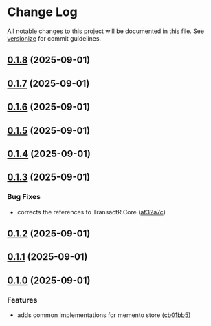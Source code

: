 # Change Log

All notable changes to this project will be documented in this file. See [versionize](https://github.com/versionize/versionize) for commit guidelines.

<a name="0.1.8"></a>
## [0.1.8](https://www.github.com/lucafabbri/TransactR/releases/tag/v0.1.8) (2025-09-01)

<a name="0.1.7"></a>
## [0.1.7](https://www.github.com/lucafabbri/TransactR/releases/tag/v0.1.7) (2025-09-01)

<a name="0.1.6"></a>
## [0.1.6](https://www.github.com/lucafabbri/TransactR/releases/tag/v0.1.6) (2025-09-01)

<a name="0.1.5"></a>
## [0.1.5](https://www.github.com/lucafabbri/TransactR/releases/tag/v0.1.5) (2025-09-01)

<a name="0.1.4"></a>
## [0.1.4](https://www.github.com/lucafabbri/TransactR/releases/tag/v0.1.4) (2025-09-01)

<a name="0.1.3"></a>
## [0.1.3](https://www.github.com/lucafabbri/TransactR/releases/tag/v0.1.3) (2025-09-01)

### Bug Fixes

* corrects the references to TransactR.Core ([af32a7c](https://www.github.com/lucafabbri/TransactR/commit/af32a7c227d934e228fc3a9087231f0793673d8f))

<a name="0.1.2"></a>
## [0.1.2](https://www.github.com/lucafabbri/TransactR/releases/tag/v0.1.2) (2025-09-01)

<a name="0.1.1"></a>
## [0.1.1](https://www.github.com/lucafabbri/TransactR/releases/tag/v0.1.1) (2025-09-01)

<a name="0.1.0"></a>
## [0.1.0](https://www.github.com/lucafabbri/TransactR/releases/tag/v0.1.0) (2025-09-01)

### Features

* adds common implementations for memento store ([cb01bb5](https://www.github.com/lucafabbri/TransactR/commit/cb01bb54832e638dae394471ecf2f149522049c9))

